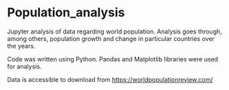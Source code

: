 # Population_analysis
Jupyter analysis of data regarding world population. Analysis goes through, among others, population growth and change in particular countries over the years.

Code was written using Python. Pandas and Matplotlib libraries were used for analysis. 

Data is accessible to download from https://worldpopulationreview.com/
